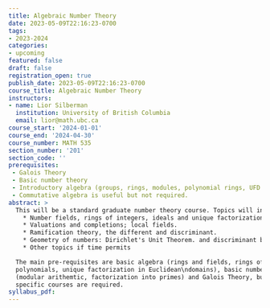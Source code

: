 ```yaml
---
title: Algebraic Number Theory
date: 2023-05-09T22:16:23-0700
tags:
- 2023-2024
categories:
- upcoming
featured: false
draft: false
registration_open: true
publish_date: 2023-05-09T22:16:23-0700
course_title: Algebraic Number Theory
instructors:
- name: Lior Silberman
  institution: University of British Columbia
  email: lior@math.ubc.ca
course_start: '2024-01-01'
course_end: '2024-04-30'
course_number: MATH 535
section_number: '201'
section_code: ''
prerequisites:
 - Galois Theory
 - Basic number theory
 - Introductory algebra (groups, rings, modules, polynomial rings, UFD and PID).
 - Commutative algebra is useful but not required.
abstract: >
  This will be a standard graduate number theory course. Topics will include:
    * Number fields, rings of integers, ideals and unique factorization. Finiteness of the class group.
    * Valuations and completions; local fields.
    * Ramification theory, the different and discriminant.
    * Geometry of numbers: Dirichlet's Unit Theorem. and discriminant bounds.
    * Other topics if time permits

  The main pre-requisites are basic algebra (rings and fields, rings of
  polynomials, unique factorization in Euclidean\ndomains), basic number theory
  (modular arithemtic, factorization into primes) and Galois Theory, but no
  specific courses are required.
syllabus_pdf:
---
```


